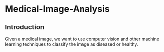 # Medical-Image-Analysis

## Introduction
Given a medical image, we want to use computer vision and other machine learning techniques to classify the image as diseased or healthy.
